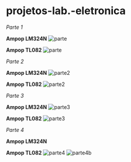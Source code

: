 # projetos-lab.-eletronica

*Parte 1*

**Ampop LM324N**
![parte](https://cdn.discordapp.com/attachments/700405960866529319/700443910727663696/seguidor.png)

**Ampop TL082**
![parte](https://i.imgur.com/aknu6Vj.png)

*Parte 2*

**Ampop LM324N**
![parte2](https://cdn.discordapp.com/attachments/700405960866529319/700442867553927288/inversor.png)

**Ampop TL082**
![parte2](https://i.imgur.com/54d9JqR.png)

*Parte 3*

**Ampop LM324N** 
![parte3](https://cdn.discordapp.com/attachments/700405960866529319/700442827511038024/nao_inversora.png)

**Ampop TL082**
![parte3](https://i.imgur.com/VUmuSDR.png)

*Parte 4*

**Ampop LM324N**


**Ampop TL082**
![parte4](https://i.imgur.com/5EjKuJs.png)
![parte4b](https://i.imgur.com/mDv6wqv.png)
